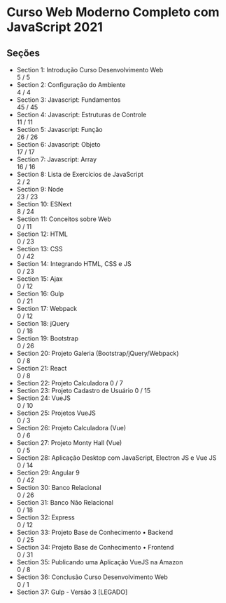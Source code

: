 # Curso Web Moderno Completo com JavaScript 2021

## Seções

- Section 1: Introdução Curso Desenvolvimento Web  
  5 / 5
- Section 2: Configuração do Ambiente  
  4 / 4
- Section 3: Javascript: Fundamentos  
  45 / 45
- Section 4: Javascript: Estruturas de Controle  
  11 / 11
- Section 5: Javascript: Função  
  26 / 26
- Section 6: Javascript: Objeto  
  17 / 17
- Section 7: Javascript: Array  
  16 / 16
- Section 8: Lista de Exercícios de JavaScript  
  2 / 2
- Section 9: Node  
  23 / 23
- Section 10: ESNext  
  8 / 24
- Section 11: Conceitos sobre Web  
  0 / 11
- Section 12: HTML  
  0 / 23
- Section 13: CSS  
  0 / 42
- Section 14: Integrando HTML, CSS e JS  
  0 / 23
- Section 15: Ajax  
  0 / 12
- Section 16: Gulp  
  0 / 21
- Section 17: Webpack  
  0 / 12
- Section 18: jQuery  
  0 / 18
- Section 19: Bootstrap  
  0 / 26
- Section 20: Projeto Galeria (Bootstrap/jQuery/Webpack)  
  0 / 8
- Section 21: React  
  0 / 8
- Section 22: Projeto Calculadora
  0 / 7
- Section 23: Projeto Cadastro de Usuário
  0 / 15
- Section 24: VueJS  
  0 / 10
- Section 25: Projetos VueJS  
  0 / 3
- Section 26: Projeto Calculadora (Vue)  
  0 / 6
- Section 27: Projeto Monty Hall (Vue)  
  0 / 5
- Section 28: Aplicação Desktop com JavaScript, Electron JS e Vue JS  
  0 / 14
- Section 29: Angular 9  
  0 / 42
- Section 30: Banco Relacional  
  0 / 26
- Section 31: Banco Não Relacional  
  0 / 18
- Section 32: Express  
  0 / 12
- Section 33: Projeto Base de Conhecimento • Backend  
  0 / 25
- Section 34: Projeto Base de Conhecimento • Frontend  
  0 / 31
- Section 35: Publicando uma Aplicação VueJS na Amazon  
  0 / 8
- Section 36: Conclusão Curso Desenvolvimento Web  
  0 / 1
- Section 37: Gulp - Versão 3 [LEGADO]
